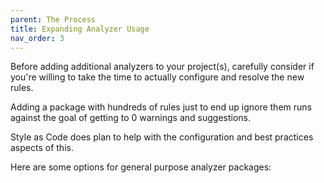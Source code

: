 ```yaml
---
parent: The Process
title: Expanding Analyzer Usage
nav_order: 3
---
```


Before adding additional analyzers to your project(s), carefully consider if you're willing to take the time to actually configure and resolve the new rules.

Adding a package with hundreds of rules just to end up ignore them runs against the goal of getting to 0 warnings and suggestions.

Style as Code does plan to help with the configuration and best practices aspects of this.

Here are some options for general purpose analyzer packages:

